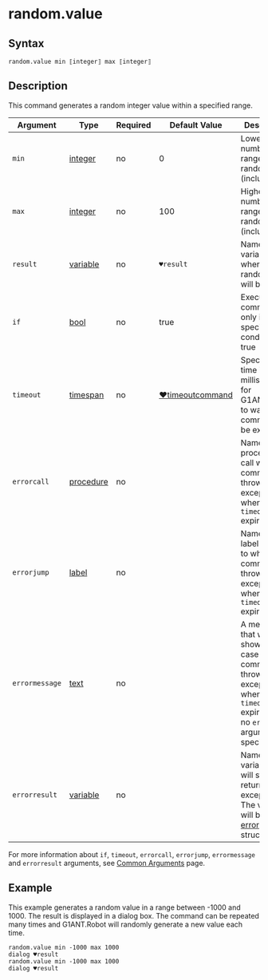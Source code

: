 # random.value

## Syntax

```G1ANT
random.value min ⟦integer⟧ max ⟦integer⟧
```

## Description

This command generates a random integer value within a specified range.

| Argument | Type | Required | Default Value | Description |
| -------- | ---- | -------- | ------------- | ----------- |
|`min`| [integer](https://manual.g1ant.com/link/G1ANT.Language/G1ANT.Language/Structures/IntegerStructure.md) | no| 0| Lowest number in the range for a random value (inclusive) |
|`max`| [integer](https://manual.g1ant.com/link/G1ANT.Language/G1ANT.Language/Structures/IntegerStructure.md) | no| 100| Highest number in the range for a random value (inclusive) |
| `result`       | [variable](https://manual.g1ant.com/link/G1ANT.Language/G1ANT.Language/Structures/VariableStructure.md) | no       | `♥result`                                                   | Name of a variable where the random value will be stored |
| `if`           | [bool](https://manual.g1ant.com/link/G1ANT.Language/G1ANT.Language/Structures/BooleanStructure.md) | no       | true                                                        | Executes the command only if a specified condition is true   |
| `timeout`      | [timespan](https://manual.g1ant.com/link/G1ANT.Language/G1ANT.Language/Structures/TimeSpanStructure.md) | no       | [♥timeoutcommand](https://manual.g1ant.com/link/G1ANT.Language/G1ANT.Addon.Core/Variables/TimeoutCommandVariable.md) | Specifies time in milliseconds for G1ANT.Robot to wait for the command to be executed |
| `errorcall`    | [procedure](https://manual.g1ant.com/link/G1ANT.Language/G1ANT.Language/Structures/ProcedureStructure.md) | no       |                                                             | Name of a procedure to call when the command throws an exception or when a given `timeout` expires |
| `errorjump`    | [label](https://manual.g1ant.com/link/G1ANT.Language/G1ANT.Language/Structures/LabelStructure.md) | no       |                                                             | Name of the label to jump to when the command throws an exception or when a given `timeout` expires |
| `errormessage` | [text](https://manual.g1ant.com/link/G1ANT.Language/G1ANT.Language/Structures/TextStructure.md) | no       |                                                             | A message that will be shown in case the command throws an exception or when a given `timeout` expires, and no `errorjump` argument is specified |
| `errorresult`  | [variable](https://manual.g1ant.com/link/G1ANT.Language/G1ANT.Language/Structures/VariableStructure.md) | no       |                                                             | Name of a variable that will store the returned exception. The variable will be of [error](https://manual.g1ant.com/link/G1ANT.Language/G1ANT.Language/Structures/ErrorStructure.md) structure  |

For more information about `if`, `timeout`, `errorcall`, `errorjump`, `errormessage` and `errorresult` arguments, see [Common Arguments](https://manual.g1ant.com/link/G1ANT.Manual/appendices/common-arguments.md) page.

## Example

This example generates a random value in a range between -1000 and 1000. The result is displayed in a dialog box. The command can be repeated many times and G1ANT.Robot will randomly generate a new value each time.

```G1ANT
random.value min -1000 max 1000
dialog ♥result
random.value min -1000 max 1000
dialog ♥result
```

